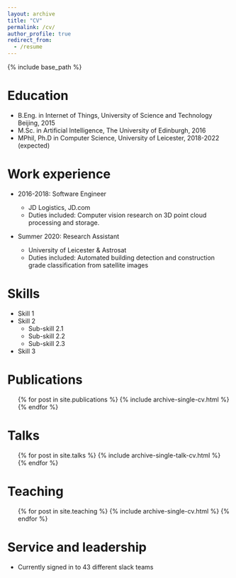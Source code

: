 ```yaml
---
layout: archive
title: "CV"
permalink: /cv/
author_profile: true
redirect_from:
  - /resume
---
```


{% include base_path %}

Education
======
* B.Eng. in Internet of Things, University of Science and Technology Beijing, 2015
* M.Sc. in Artificial Intelligence, The University of Edinburgh, 2016
* MPhil, Ph.D in Computer Science, University of Leicester, 2018-2022 (expected)

Work experience
======
* 2016-2018: Software Engineer
  * JD Logistics, JD.com
  * Duties included: Computer vision research on 3D point cloud processing and storage.


* Summer 2020: Research Assistant
  * University of Leicester & Astrosat
  * Duties included: Automated building detection and construction grade classification from satellite images
  
Skills
======
* Skill 1
* Skill 2
  * Sub-skill 2.1
  * Sub-skill 2.2
  * Sub-skill 2.3
* Skill 3

Publications
======
  <ul>{% for post in site.publications %}
    {% include archive-single-cv.html %}
  {% endfor %}</ul>
  
Talks
======
  <ul>{% for post in site.talks %}
    {% include archive-single-talk-cv.html %}
  {% endfor %}</ul>
  
Teaching
======
  <ul>{% for post in site.teaching %}
    {% include archive-single-cv.html %}
  {% endfor %}</ul>
  
Service and leadership
======
* Currently signed in to 43 different slack teams

